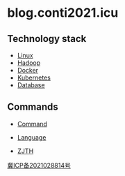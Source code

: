 # **blog.conti2021.icu**

## Technology stack
* [Linux](linux/README.md)
* [Hadoop](hadoop/README.md)  
* [Docker](docker/README.md)
* [Kubernetes](kubernetes/README.md)
* [Database](database/README.md)

## Commands
* [Command](commands/README.md)
* [Language](language/README.md)

* [ZJTH](zhejianglab/READEM.md)

[//]: # (* [ZJTH]&#40;zhejianglab/READEM.md&#41;)

[//]: # (* [ZJTH]&#40;zhejianglab/READEM.md&#41;)

[//]: # (* [ZJTH]&#40;zhejianglab/READEM.md&#41;)

[//]: # (* [ZJTH]&#40;zhejianglab/READEM.md&#41;)

[冀ICP备2021028814号](https://beian.miit.gov.cn/)